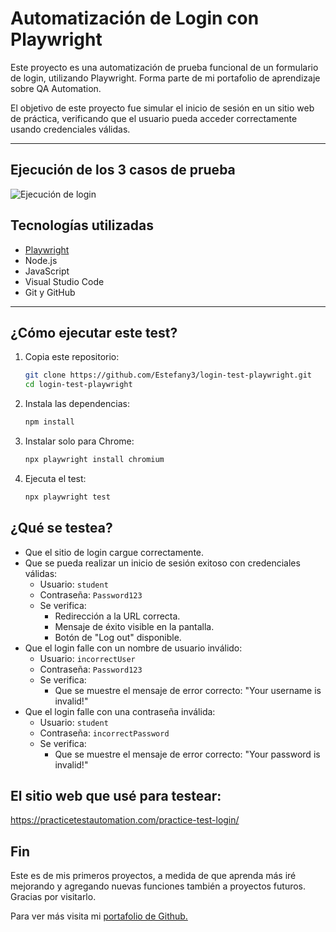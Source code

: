 # Automatización de Login con Playwright

Este proyecto es una automatización de prueba funcional de un formulario de login, utilizando Playwright. Forma parte de mi portafolio de aprendizaje sobre QA Automation.

El objetivo de este proyecto fue simular el inicio de sesión en un sitio web de práctica, verificando que el usuario pueda acceder correctamente usando credenciales válidas.

---

## Ejecución de los 3 casos de prueba

![Ejecución de login](https://s8.ezgif.com/tmp/ezgif-80cbc80527413a.gif)

## Tecnologías utilizadas

- [Playwright](https://playwright.dev/)
- Node.js
- JavaScript
- Visual Studio Code
- Git y GitHub

---

## ¿Cómo ejecutar este test?

1. Copia este repositorio:
   ```bash
   git clone https://github.com/Estefany3/login-test-playwright.git
   cd login-test-playwright

2. Instala las dependencias: 
	```bash
	npm install

3. Instalar solo para Chrome:
	```bash
	npx playwright install chromium

4. Ejecuta el test:
	```bash
	npx playwright test
 
## ¿Qué se testea?

- Que el sitio de login cargue correctamente.
- Que se pueda realizar un inicio de sesión exitoso con credenciales válidas:
  - Usuario: `student`
  - Contraseña: `Password123`
  - Se verifica:
    - Redirección a la URL correcta.
    - Mensaje de éxito visible en la pantalla.
    - Botón de "Log out" disponible.
- Que el login falle con un nombre de usuario inválido:
  - Usuario: `incorrectUser`
  - Contraseña: `Password123`
  - Se verifica:
    - Que se muestre el mensaje de error correcto: "Your username is invalid!"
- Que el login falle con una contraseña inválida:
  - Usuario: `student`
  - Contraseña: `incorrectPassword`
  - Se verifica:
    - Que se muestre el mensaje de error correcto: "Your password is invalid!"

## El sitio web que usé para testear:

https://practicetestautomation.com/practice-test-login/

## Fin

Este es de mis primeros proyectos, a medida de que aprenda más iré mejorando y agregando nuevas funciones también a proyectos futuros. Gracias por visitarlo.

Para ver más visita mi [portafolio de Github.](https://github.com/Estefany3/Portfolio-QA)


